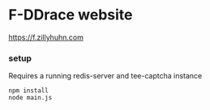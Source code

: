 # F-DDrace website

https://f.zillyhuhn.com

### setup

Requires a running redis-server and tee-captcha instance

```
npm install
node main.js
```

